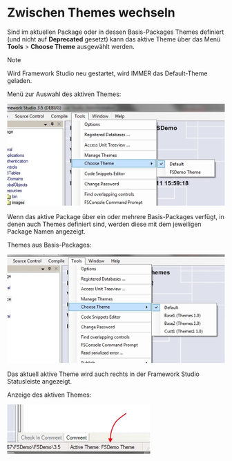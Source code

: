 # Zwischen Themes wechseln

Sind im aktuellen Package oder in dessen Basis-Packages Themes definiert (und nicht auf **Deprecated** gesetzt) kann das aktive Theme über das Menü **Tools** > **Choose Theme** ausgewählt werden.

> [!NOTE]
> Wird Framework Studio neu gestartet, wird IMMER das Default-Theme geladen.

Menü zur Auswahl des aktiven Themes:

![zwischen-themes-wechseln-1](media/zwischen-themes-wechseln-1.png)

Wenn das aktive Package über ein oder mehrere Basis-Packages verfügt, in denen auch Themes definiert sind, werden diese mit dem jeweiligen Package Namen angezeigt.

Themes aus Basis-Packages:

![zwischen-themes-wechseln-2](media/zwischen-themes-wechseln-2.png)

Das aktuell aktive Theme wird auch rechts in der Framework Studio Statusleiste angezeigt.

Anzeige des aktiven Themes:

![zwischen-themes-wechseln-3](media/zwischen-themes-wechseln-3.png)
